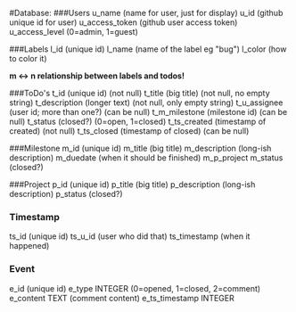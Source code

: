 #Database:
###Users
u_name (name for user, just for display)
u_id (github unique id for user)
u_access_token (github user access token)
u_access_level (0=admin, 1=guest)

###Labels
l_id (unique id)
l_name (name of the label eg "bug")
l_color (how to color it)

__m <-> n relationship between labels and todos!__

###ToDo's
t_id (unique id) (not null)
t_title (big title) (not null, no empty string)
t_description (longer text) (not null, only empty string)
t_u_assignee (user id; more than one?) (can be null)
t_m_milestone (milestone id) (can be null)
t_status (closed?) (0=open, 1=closed)
t_ts_created (timestamp of created) (not null)
t_ts_closed (timestamp of closed) (can be null)

###Milestone
m_id (unique id)
m_title (big title)
m_description (long-ish description)
m_duedate (when it should be finished)
m_p_project
m_status (closed?)

###Project
p_id (unique id)
p_title (big title)
p_description (long-ish description)
p_status (closed?)

### Timestamp
ts_id (unique id)
ts_u_id (user who did that)
ts_timestamp (when it happened)

### Event
e_id (unique id)
e_type INTEGER (0=opened, 1=closed, 2=comment)
e_content TEXT (comment content)
e_ts_timestamp INTEGER